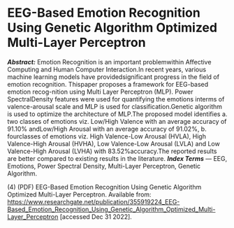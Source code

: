 # EEG-Based Emotion Recognition Using Genetic Algorithm Optimized Multi-Layer Perceptron
***Abstract:*** Emotion Recognition is an important problemwithin Affective Computing and Human Computer Interaction.In recent years, various machine learning models have providedsignificant progress in the field of emotion recognition. Thispaper proposes a framework for EEG-based emotion recog-nition using Multi Layer Perceptron (MLP). Power SpectralDensity features were used for quantifying the emotions interms of valence-arousal scale and MLP is used for classification.Genetic algorithm is used to optimize the architecture of MLP.The proposed model identifies a. two classes of emotions viz. Low/High Valence with an average accuracy of 91.10% andLow/High Arousal with an average accuracy of 91.02%, b. fourclasses of emotions viz. High Valence-Low Arousal (HVLA), High Valence-High Arousal (HVHA), Low Valence-Low Arousal (LVLA) and Low Valence-High Arousal (LVHA) with 83.52%accuracy.The reported results are better compared to existing results in the literature.
***Index Terms*** — EEG, Emotions, Power Spectral Density, Multi-Layer Perceptron, Genetic Algorithm.

(4) (PDF) EEG-Based Emotion Recognition Using Genetic Algorithm Optimized Multi-Layer Perceptron. Available from: https://www.researchgate.net/publication/355919224_EEG-Based_Emotion_Recognition_Using_Genetic_Algorithm_Optimized_Multi-Layer_Perceptron [accessed Dec 31 2022].
